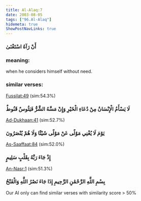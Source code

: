 ```yaml
---
title: Al-Alaq:7
date: 2003-08-05
tags: ["96.Al-Alaq"]
hidemeta: true 
ShowPostNavLinks: true 
---
```

### أَنْ رَآهُ اسْتَغْنَىٰ
### meaning: 
when he considers himself without need.
### similar verses: 

[Fussilat:49](/41/49) (sim:54.3%)

### لَا يَسْأَمُ الْإِنْسَانُ مِنْ دُعَاءِ الْخَيْرِ وَإِنْ مَسَّهُ الشَّرُّ فَيَئُوسٌ قَنُوطٌ

[Ad-Dukhaan:41](/44/41) (sim:52.7%)

### يَوْمَ لَا يُغْنِي مَوْلًى عَنْ مَوْلًى شَيْئًا وَلَا هُمْ يُنْصَرُونَ

[As-Saaffaat:84](/37/84) (sim:52.0%)

### إِذْ جَاءَ رَبَّهُ بِقَلْبٍ سَلِيمٍ

[An-Nasr:1](/110/1) (sim:51.3%)

### بِسْمِ اللَّهِ الرَّحْمَٰنِ الرَّحِيمِ إِذَا جَاءَ نَصْرُ اللَّهِ وَالْفَتْحُ

Our AI only can find similar verses with similarity score > 50% 
